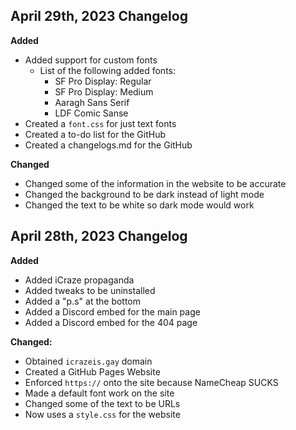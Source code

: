 ## April 29th, 2023 Changelog
**Added**
- Added support for custom fonts
  - List of the following added fonts:
    - SF Pro Display: Regular
    - SF Pro Display: Medium
    - Aaragh Sans Serif
    - LDF Comic Sanse
- Created a `font.css` for just text fonts
- Created a to-do list for the GitHub
- Created a changelogs.md for the GitHub

**Changed**
- Changed some of the information in the website to be accurate
- Changed the background to be dark instead of light mode
- Changed the text to be white so dark mode would work

## April 28th, 2023 Changelog
**Added**
- Added iCraze propaganda
- Added tweaks to be uninstalled
- Added a "p.s" at the bottom
- Added a Discord embed for the main page
- Added a Discord embed for the 404 page

**Changed:**
- Obtained `icrazeis.gay` domain
- Created a GitHub Pages Website
- Enforced `https://` onto the site because NameCheap SUCKS
- Made a default font work on the site
- Changed some of the text to be URLs
- Now uses a `style.css` for the website
